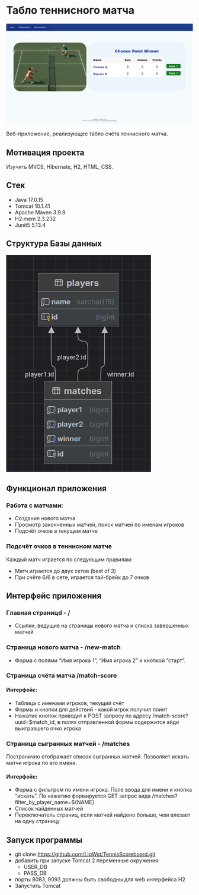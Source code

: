 # Табло теннисного матча

![img.png](img/img.png)

Веб-приложение, реализующее табло счёта теннисного матча.

## Мотивация проекта

Изучить MVCS, Hibernate, H2, HTML, CSS.

## Стек
- Java 17.0.15
- Tomcat 10.1.41
- Apache Maven 3.9.9
- H2:mem 2.3.232
- Junit5 5.13.4

## Структура Базы данных
![img_1.png](img/img_1.png)

## Функционал приложения
### Работа с матчами:

- Создание нового матча
- Просмотр законченных матчей, поиск матчей по именам игроков
- Подсчёт очков в текущем матче

### Подсчёт очков в теннисном матче

Каждый матч играется по следующим правилам:
- Матч играется до двух сетов (best of 3)
- При счёте 6/6 в сете, играется тай-брейк до 7 очков

## Интерфейс приложения

### Главная страницd - /
- Ссылки, ведущие на страницы нового матча и списка завершенных матчей

### Страница нового матча - /new-match
- Форма с полями “Имя игрока 1”, “Имя игрока 2” и кнопкой “старт”.

### Страница счёта матча /match-score

#### Интерфейс:

- Таблица с именами игроков, текущий счёт
- Формы и кнопки для действий - какой игрок получил поинт
- Нажатие кнопок приводит к POST запросу по адресу /match-score?uuid=$match_id, в полях отправленной формы содержится айди выигравшего очко игрока

### Страница сыгранных матчей - /matches

Постранично отображает список сыгранных матчей. Позволяет искать матчи игрока по его имени.

#### Интерфейс:

- Форма с фильтром по имени игрока. Поле ввода для имени и кнопка “искать”. По нажатию формируется GET запрос вида /matches?filter_by_player_name=${NAME}
- Список найденных матчей
- Переключатель страниц, если матчей найдено больше, чем влезает на одну страницу

## Запуск программы

- git clone https://github.com/LlqWst/TennisScoreboard.git
- добавить при запуске Tomcat 2 переменные окружения: 
  - USER_DB
  - PASS_DB
- порты 8083, 9093 должны быть свободны для web интерфейса H2
- Запустить Tomcat